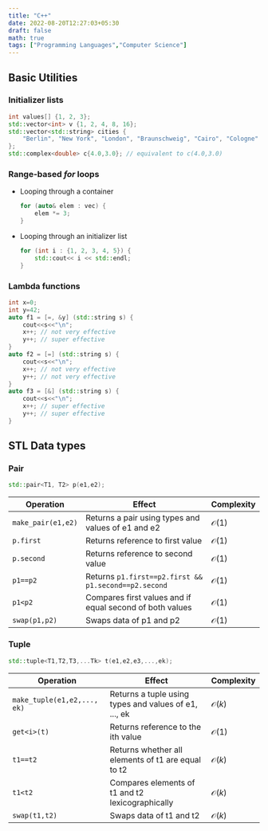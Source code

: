 ```yaml
---
title: "C++"
date: 2022-08-20T12:27:03+05:30
draft: false
math: true
tags: ["Programming Languages","Computer Science"]
---
```


## Basic Utilities

### Initializer lists

```cpp
int values[] {1, 2, 3};
std::vector<int> v {1, 2, 4, 8, 16};
std::vector<std::string> cities {
    "Berlin", "New York", "London", "Braunschweig", "Cairo", "Cologne"
};
std::complex<double> c{4.0,3.0}; // equivalent to c(4.0,3.0)
```

### Range-based *for* loops

- Looping through a container
    ```cpp
    for (auto& elem : vec) {
        elem *= 3;
    }
    ```
- Looping through an initializer list
    ```cpp
    for (int i : {1, 2, 3, 4, 5}) {
        std::cout<< i << std::endl;
    }
    ```

### Lambda functions

```cpp
int x=0;
int y=42;
auto f1 = [=, &y] (std::string s) {
    cout<<s<<"\n";
    x++; // not very effective
    y++; // super effective
}
auto f2 = [=] (std::string s) {
    cout<<s<<"\n";
    x++; // not very effective
    y++; // not very effective
}
auto f3 = [&] (std::string s) {
    cout<<s<<"\n";
    x++; // super effective
    y++; // super effective
}
```

## STL Data types

### Pair

```cpp
std::pair<T1, T2> p(e1,e2);
```

| Operation          | Effect                                                   | Complexity       |
| ------------------ | -------------------------------------------------------- | ---------------- |
| `make_pair(e1,e2)` | Returns a pair using types and values of e1 and e2       | $\mathcal{O}(1)$ |
| `p.first`          | Returns reference to first value                         | $\mathcal{O}(1)$ |
| `p.second`         | Returns reference to second value                        | $\mathcal{O}(1)$ |
| `p1==p2`           | Returns `p1.first==p2.first && p1.second==p2.second`     | $\mathcal{O}(1)$ |
| `p1<p2`            | Compares first values and if equal second of both values | $\mathcal{O}(1)$ |
| `swap(p1,p2)`      | Swaps data of p1 and p2                                  | $\mathcal{O}(1)$ |

### Tuple

```cpp
std::tuple<T1,T2,T3,...Tk> t(e1,e2,e3,...,ek);
```

| Operation                   | Effect                                                | Complexity       |
| --------------------------- | ----------------------------------------------------- | ---------------- |
| `make_tuple(e1,e2,..., ek)` | Returns a tuple using types and values of e1, ..., ek | $\mathcal{O}(k)$ |
| `get<i>(t)`                 | Returns reference to the ith value                    | $\mathcal{O}(1)$ |
| `t1==t2`                    | Returns whether all elements of t1 are equal to t2    | $\mathcal{O}(k)$ |
| `t1<t2`                     | Compares elements of t1 and t2 lexicographically      | $\mathcal{O}(k)$ |
| `swap(t1,t2)`               | Swaps data of t1 and t2                               | $\mathcal{O}(k)$ |